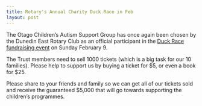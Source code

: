 ```yaml
---
title: Rotary's Annual Charity Duck Race in Feb
layout: post
---
```


The Otago Children’s Autism Support Group has once again been chosen by the Dunedin East Rotary Club as an official participant in the [Duck Race fundraising event][1] on Sunday February 9.

The Trust members need to sell 1000 tickets (which is a big task for our 10 families). Please help to support us by buying a ticket for $5, or even a book for $25. 

Please share to your friends and family so we can get all of our tickets sold and receive the guaranteed $5,000 that will go towards supporting the children’s programmes. 

[1]: http://www.rotarydunedineast.org.nz/duck-race.html